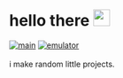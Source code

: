 # hello there <img src="https://discordmojis.com/emojis/10031-60fps_parrot/download" width="30px">
[![main](https://img.shields.io/badge/archiiv.cc-8A2BE2)](https://archiiv.cc) [![emulator](https://img.shields.io/badge/emulator.archiiv.cc-2c7ee2)](https://emulator.archiiv.cc) <br />
 <br />
i make random little projects. <br />
